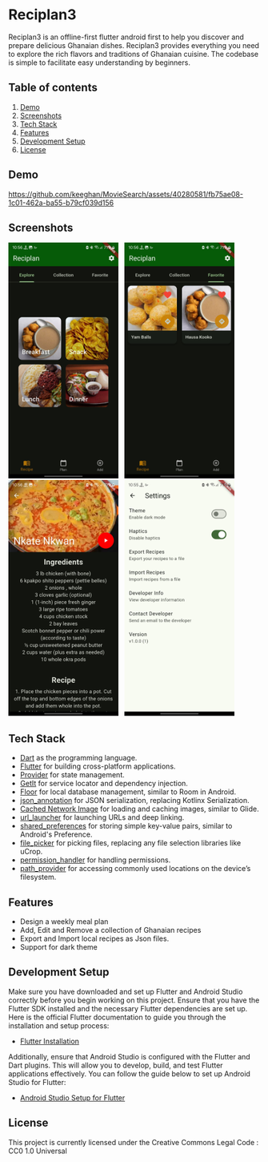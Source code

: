 # Reciplan3

Reciplan3 is an offline-first flutter android first to help you discover and prepare delicious Ghanaian dishes.
Reciplan3 provides everything you need to explore the rich flavors and traditions of Ghanaian cuisine.
The codebase is simple to facilitate easy understanding by beginners.

## Table of contents

1. [Demo](#demo)
2. [Screenshots](#screenshots)
3. [Tech Stack](#tech-stack)
4. [Features](#features)
5. [Development Setup](#development-setup)
6. [License](#license)

## Demo

https://github.com/keeghan/MovieSearch/assets/40280581/fb75ae08-1c01-462a-ba55-b79cf039d156

## Screenshots

<img src = "screenshots/explore_screen.png" width = "220" height = "471"/> &nbsp; <img src = "screenshots/favorite_screen.png" width = "220" height = "471"/> &nbsp; <img src = "screenshots/directions_screen.png" width = "220" height = "471"/> &nbsp; <img src = "screenshots/settings_screen.png" width = "220" height = "471"/> 

## Tech Stack

- [Dart](https://dart.dev/) as the programming language.
- [Flutter](https://flutter.dev/) for building cross-platform applications.
- [Provider](https://pub.dev/packages/provider) for state management.
- [GetIt](https://pub.dev/packages/get_it) for service locator and dependency injection.
- [Floor](https://pub.dev/packages/floor) for local database management, similar to Room in Android.
- [json_annotation](https://pub.dev/packages/json_annotation) for JSON serialization, replacing Kotlinx Serialization.
- [Cached Network Image](https://pub.dev/packages/cached_network_image) for loading and caching images, similar to Glide.
- [url_launcher](https://pub.dev/packages/url_launcher) for launching URLs and deep linking.
- [shared_preferences](https://pub.dev/packages/shared_preferences) for storing simple key-value pairs, similar to Android's Preference.
- [file_picker](https://pub.dev/packages/file_picker) for picking files, replacing any file selection libraries like uCrop.
- [permission_handler](https://pub.dev/packages/permission_handler) for handling permissions.
- [path_provider](https://pub.dev/packages/path_provider) for accessing commonly used locations on the device’s filesystem.


## Features

- Design a weekly meal plan
- Add, Edit and Remove a collection of Ghanaian recipes
- Export and Import local recipes as Json files.
- Support for dark theme

## Development Setup

Make sure you have downloaded and set up Flutter and Android Studio correctly before you begin working on this project. Ensure that you have the Flutter SDK installed and the necessary Flutter dependencies are set up. Here is the official Flutter documentation to guide you through the installation and setup process:

- [Flutter Installation](https://flutter.dev/docs/get-started/install)

Additionally, ensure that Android Studio is configured with the Flutter and Dart plugins. This will allow you to develop, build, and test Flutter applications effectively. You can follow the guide below to set up Android Studio for Flutter:

- [Android Studio Setup for Flutter](https://flutter.dev/docs/get-started/editor?tab=androidstudio)

## License

This project is currently licensed under the Creative Commons Legal Code : CC0 1.0 Universal


